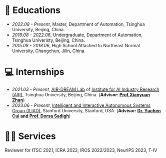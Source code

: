 
# 📖 Educations
- *2022.08 - Present*, Master, Department of Automation, Tsinghua University, Beijing, China.
- *2018.08 - 2022.06*, Undergraduate, Department of Automation, Tsinghua Univeristy, Beijing, China.
- *2015.08 - 2018.06*, High School Attached to Northeast Normal University, Changchun, Jilin, China.

# 💻 Internships
- *2021.03 - Present*, [AIR-DREAM Lab](https://air-dream.netlify.app/) of [Institute for AI Industry Research (AIR)](https://air.tsinghua.edu.cn/), Tsinghua University, Beijing, China. (**Advisor: [Prof.Xianyuan Zhan](http://zhanxianyuan.xyz/)**)
- *2023.06 - Present*, [Intelligent and Interactive Autonomous Systems Group (ILIAD)](https://iliad.stanford.edu/), Stanford University, Stanford, USA. (**Advisor: [Dr. Yuchen Cui](https://web.stanford.edu/~yuchenc/) and [Prof. Dorsa Sadigh](https://dorsa.fyi/)**)

# 🧑‍🎨 Services
Reviewer for ITSC 2021, ICRA 2022, IROS 2022/2023, NeurIPS 2023, T-IV
